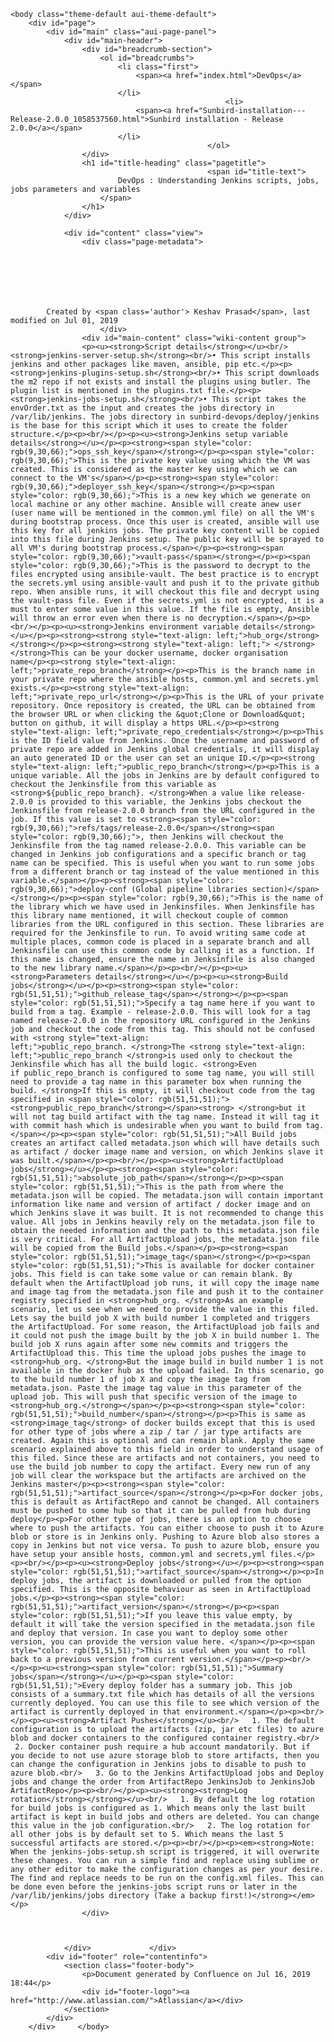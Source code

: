 <!DOCTYPE html>
<html>
    <head>
        <title>DevOps : Understanding Jenkins scripts, jobs, jobs parameters and variables</title>
        <link rel="stylesheet" href="styles/site.css" type="text/css" />
        <META http-equiv="Content-Type" content="text/html; charset=UTF-8">
    </head>

    <body class="theme-default aui-theme-default">
        <div id="page">
            <div id="main" class="aui-page-panel">
                <div id="main-header">
                    <div id="breadcrumb-section">
                        <ol id="breadcrumbs">
                            <li class="first">
                                <span><a href="index.html">DevOps</a></span>
                            </li>
                                                    <li>
                                <span><a href="Sunbird-installation---Release-2.0.0_1058537560.html">Sunbird installation - Release 2.0.0</a></span>
                            </li>
                                                </ol>
                    </div>
                    <h1 id="title-heading" class="pagetitle">
                                                <span id="title-text">
                            DevOps : Understanding Jenkins scripts, jobs, jobs parameters and variables
                        </span>
                    </h1>
                </div>

                <div id="content" class="view">
                    <div class="page-metadata">
                        
        
    
        
    
        
        
            Created by <span class='author'> Keshav Prasad</span>, last modified on Jul 01, 2019
                        </div>
                    <div id="main-content" class="wiki-content group">
                    <p><u><strong>Script details</strong></u><br/><strong>jenkins-server-setup.sh</strong><br/>• This script installs jenkins and other packages like maven, ansible, pip etc.</p><p><strong>jenkins-plugins-setup.sh</strong><br/>• This script downloads the m2 repo if not exists and install the plugins using butler. The plugin list is mentioned in the plugins.txt file.</p><p><strong>jenkins-jobs-setup.sh</strong><br/>• This script takes the envOrder.txt as the input and creates the jobs directory in /var/lib/jenkins. The jobs directory in sunbird-devops/deploy/jenkins is the base for this script which it uses to create the folder structure.</p><p><br/></p><p><u><strong>Jenkins setup variable details</strong></u></p><p><strong><span style="color: rgb(9,30,66);">ops_ssh_key</span></strong></p><p><span style="color: rgb(9,30,66);">This is the private key value using which the VM was created. This is considered as the master key using which we can connect to the VM's</span></p><p><strong><span style="color: rgb(9,30,66);">deployer_ssh_key</span></strong></p><p><span style="color: rgb(9,30,66);">This is a new key which we generate on local machine or any other machine. Ansible will create anew user (user name will be mentioned in the common.yml file) on all the VM's during bootstrap process. Once this user is created, ansible will use this key for all jenkins jobs. The private key content will be copied into this file during Jenkins setup. The public key will be sprayed to all VM's during bootstrap process.</span></p><p><strong><span style="color: rgb(9,30,66);">vault-pass</span></strong></p><p><span style="color: rgb(9,30,66);">This is the password to decrypt to the files encrypted using ansibile-vault. The best practice is to encrypt the secrets.yml using ansible-vault and push it to the private github repo. When ansible runs, it will checkout this file and decrypt using the vault-pass file. Even if the secrets.yml is not encrypted, it is a must to enter some value in this value. If the file is empty, Ansible will throw an error even when there is no decryption.</span></p><p><br/></p><p><u><strong>Jenkins environment variable details</strong></u></p><p><strong><strong style="text-align: left;">hub_org</strong></strong></p><p><strong><strong style="text-align: left;"> </strong></strong>This can be your docker username, docker organisation name</p><p><strong style="text-align: left;">private_repo_branch</strong></p><p>This is the branch name in your private repo where the ansible hosts, common.yml and secrets.yml exists.</p><p><strong style="text-align: left;">private_repo_url</strong></p><p>This is the URL of your private repository. Once repository is created, the URL can be obtained from the browser URL or when clicking the &quot;Clone or Download&quot; button on github, it will display a https URL.</p><p><strong style="text-align: left;">private_repo_credentials</strong></p><p>This is the ID field value from Jenkins. Once the username and password of private repo are added in Jenkins global credentials, it will display an auto generated ID or the user can set an unique ID.</p><p><strong style="text-align: left;">public_repo_branch</strong></p><p>This is a unique variable. All the jobs in Jenkins are by default configured to checkout the Jenkinsfile from this variable as <strong>${public_repo_branch}. </strong>When a value like release-2.0.0 is provided to this variable, the Jenkins jobs checkout the Jenkinsfile from release-2.0.0 branch from the URL configured in the job. If this value is set to <strong><span style="color: rgb(9,30,66);">refs/tags/release-2.0.0</span></strong><span style="color: rgb(9,30,66);">, then Jenkins will checkout the Jenkinsfile from the tag named release-2.0.0. This variable can be changed in Jenkins job configurations and a specific branch or tag name can be specified. This is useful when you want to run some jobs from a different branch or tag instead of the value mentioned in this variable.</span></p><p><strong><span style="color: rgb(9,30,66);">deploy-conf (Global pipeline libraries section)</span></strong></p><p><span style="color: rgb(9,30,66);">This is the name of the library which we have used in Jenkinsfiles. When Jenkinsfile has this library name mentioned, it will checkout couple of common libraries from the URL configured in this section. These libraries are required for the Jenkinsfile to run. To avoid writing same code at multiple places, common code is placed in a separate branch and all Jenkinsfile can use this common code by calling it as a function. If this name is changed, ensure the name in Jenksinfile is also changed to the new library name.</span></p><p><br/></p><p><u><strong>Parameters details</strong></u></p><p><u><strong>Build jobs</strong></u></p><p><strong><span style="color: rgb(51,51,51);">github_release_tag</span></strong></p><p><span style="color: rgb(51,51,51);">Specify a tag name here if you want to build from a tag. Example - release-2.0.0. This will look for a tag named release-2.0.0 in the repository URL configured in the Jenkins job and checkout the code from this tag. This should not be confused with <strong style="text-align: left;">public_repo_branch. </strong>The <strong style="text-align: left;">public_repo_branch </strong>is used only to checkout the Jenkinsfile which has all the build logic. <strong>Even if public_repo_branch is configured to some tag name, you will still need to provide a tag name in this parameter box when running the build. </strong>If this is empty, it will checkout code from the tag specified in <span style="color: rgb(51,51,51);"><strong>public_repo_branch</strong></span><strong> </strong>but it will not tag build artifact with the tag name. Instead it will tag it with commit hash which is undesirable when you want to build from tag.</span></p><p><span style="color: rgb(51,51,51);">All Build jobs creates an artifact called metadata.json which will have details such as artifact / docker image name and version, on which Jenkins slave it was built.</span></p><p><br/></p><p><u><strong>ArtifactUpload jobs</strong></u></p><p><strong><span style="color: rgb(51,51,51);">absolute_job_path</span></strong></p><p><span style="color: rgb(51,51,51);">This is the path from where the metadata.json will be copied. The metadata.json will contain important information like name and version of artifact / docker image and on which Jenkins slave it was built. It is not recommended to change this value. All jobs in Jenkins heavily rely on the metadata.json file to obtain the needed information and the path to this metadata.json file is very critical. For all ArtifactUpload jobs, the metadata.json file will be copied from the Build jobs.</span></p><p><strong><span style="color: rgb(51,51,51);">image_tag</span></strong></p><p><span style="color: rgb(51,51,51);">This is available for docker container jobs. This field is can take some value or can remain blank. By default when the ArtifactUpload job runs, it will copy the image name and image tag from the metadata.json file and push it to the container registry specified in <strong>hub_org. </strong>As an example scenario, let us see when we need to provide the value in this filed. Lets say the build job X with build number 1 completed and triggers the ArtifactUpload. For some reason, the ArtifactUpload job fails and it could not push the image built by the job X in build number 1. The build job X runs again after some new commits and triggers the ArtifactUpload this. This time the upload jobs pushes the image to <strong>hub_org. </strong>But the image build in build number 1 is not available in the docker hub as the upload failed. In this scenario, go to the build number 1 of job X and copy the image tag from metadata.json. Paste the image tag value in this parameter of the upload job. This will push that specific version of the image to <strong>hub_org.</strong></span></p><p><strong><span style="color: rgb(51,51,51);">build_number</span></strong></p><p>This is same as <strong>image_tag</strong> of docker builds except that this is used for other type of jobs where a zip / tar / jar type artifacts are created. Again this is optional and can remain blank. Apply the same scenario explained above to this field in order to understand usage of this filed. Since these are artifacts and not containers, you need to use the build job number to copy the artifact. Every new run of any job will clear the workspace but the artifacts are archived on the Jenkins master</p><p><strong><span style="color: rgb(51,51,51);">artifact_source</span></strong></p><p>For docker jobs, this is default as ArtifactRepo and cannot be changed. All containers must be pushed to some hub so that it can be pulled from hub during deploy</p><p>For other type of jobs, there is an option to choose where to push the artifacts. You can either choose to push it to Azure blob or store is in Jenkins only. Pushing to Azure blob also stores a copy in Jenkins but not vice versa. To push to azure blob, ensure you have setup your ansible hosts, common.yml and secrets,yml files.</p><p><br/></p><p><u><strong>Deploy jobs</strong></u></p><p><strong><span style="color: rgb(51,51,51);">artifact_source</span></strong></p><p>In deploy jobs, the artifact is downloaded or pulled from the option specified. This is the opposite behaviour as seen in ArtifactUpload jobs.</p><p><strong><span style="color: rgb(51,51,51);">artifact_version</span></strong></p><p><span style="color: rgb(51,51,51);">If you leave this value empty, by default it will take the version specified in the metadata.json file and deploy that version. In case you want to deploy some other version, you can provide the version value here. </span></p><p><span style="color: rgb(51,51,51);">This is useful when you want to roll back to a previous version from current version.</span></p><p><br/></p><p><u><strong><span style="color: rgb(51,51,51);">Summary jobs</span></strong></u></p><p><span style="color: rgb(51,51,51);">Every deploy folder has a summary job. This job consists of a summary.txt file which has details of all the versions currently deployed. You can use this file to see which version of the artifact is currently deployed in that environment.</span></p><p><br/></p><p><u><strong>Artifact Pushes</strong></u><br/>   1. The default configuration is to upload the artifacts (zip, jar etc files) to azure blob and docker containers to the configured container registry.<br/>   2. Docker container push require a hub account mandatorily. But if you decide to not use azure storage blob to store artifacts, then you can change the configuration in Jenkins jobs to disable to push to azure blob.<br/>   3. Go to the Jenkins ArtifactUpload jobs and Deploy jobs and change the order from ArtifactRepo JenkinsJob to JenkinsJob ArtifactRepo</p><p><br/></p><p><u><strong><strong>Log rotation</strong></strong></u><br/>   1. By default the log rotation for build jobs is configured as 1. Which means only the last built artifact is kept in build jobs and others are deleted. You can change this value in the job configuration.<br/>   2. The log rotation for all other jobs is by default set to 5. Which means the last 5 successful artifacts are stored.</p><p><br/></p><p><em><strong>Note: When the jenkins-jobs-setup.sh script is triggered, it will overwrite these changes. You can run a simple find and replace using sublime or any other editor to make the configuration changes as per your desire. The find and replace needs to be run on the config.xml files. This can be done even before the jenkins-jobs script runs or later in the /var/lib/jenkins/jobs directory (Take a backup first!)</strong></em></p>
                    </div>

                    
                                                      
                </div>             </div> 
            <div id="footer" role="contentinfo">
                <section class="footer-body">
                    <p>Document generated by Confluence on Jul 16, 2019 18:44</p>
                    <div id="footer-logo"><a href="http://www.atlassian.com/">Atlassian</a></div>
                </section>
            </div>
        </div>     </body>
</html>
